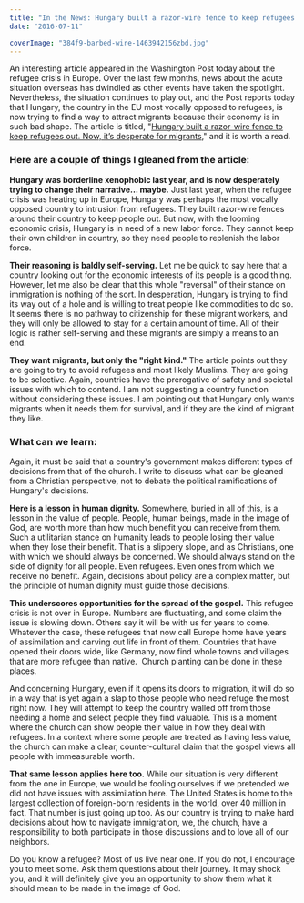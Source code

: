```yaml
---
title: "In the News: Hungary built a razor-wire fence to keep refugees out. Now, it’s desperate for migrants."
date: "2016-07-11"

coverImage: "384f9-barbed-wire-1463942156zbd.jpg"
---
```


An interesting article appeared in the Washington Post today about the refugee crisis in Europe. Over the last few months, news about the acute situation overseas has dwindled as other events have taken the spotlight. Nevertheless, the situation continues to play out, and the Post reports today that Hungary, the country in the EU most vocally opposed to refugees, is now trying to find a way to attract migrants because their economy is in such bad shape. The article is titled, "[Hungary built a razor-wire fence to keep refugees out. Now, it’s desperate for migrants](https://www.washingtonpost.com/news/worldviews/wp/2016/07/11/hungary-built-a-razor-wire-fence-to-keep-refugees-out-now-its-desperate-for-migrants/?tid=sm_tw)," and it is worth a read.

### Here are a couple of things I gleaned from the article:

**Hungary was borderline xenophobic last year, and is now desperately trying to change their narrative... maybe.** Just last year, when the refugee crisis was heating up in Europe, Hungary was perhaps the most vocally opposed country to intrusion from refugees. They built razor-wire fences around their country to keep people out. But now, with the looming economic crisis, Hungary is in need of a new labor force. They cannot keep their own children in country, so they need people to replenish the labor force.

**Their reasoning is baldly self-serving.** Let me be quick to say here that a country looking out for the economic interests of its people is a good thing. However, let me also be clear that this whole "reversal" of their stance on immigration is nothing of the sort. In desperation, Hungary is trying to find its way out of a hole and is willing to treat people like commodities to do so. It seems there is no pathway to citizenship for these migrant workers, and they will only be allowed to stay for a certain amount of time. All of their logic is rather self-serving and these migrants are simply a means to an end.

**They want migrants, but only the "right kind."** The article points out they are going to try to avoid refugees and most likely Muslims. They are going to be selective. Again, countries have the prerogative of safety and societal issues with which to contend. I am not suggesting a country function without considering these issues. I am pointing out that Hungary only wants migrants when it needs them for survival, and if they are the kind of migrant they like.

### What can we learn:

Again, it must be said that a country's government makes different types of decisions from that of the church. I write to discuss what can be gleaned from a Christian perspective, not to debate the political ramifications of Hungary's decisions.

**Here is a lesson in human dignity.** Somewhere, buried in all of this, is a lesson in the value of people. People, human beings, made in the image of God, are worth more than how much benefit you can receive from them. Such a utilitarian stance on humanity leads to people losing their value when they lose their benefit. That is a slippery slope, and as Christians, one with which we should always be concerned. We should always stand on the side of dignity for all people. Even refugees. Even ones from which we receive no benefit. Again, decisions about policy are a complex matter, but the principle of human dignity must guide those decisions.

**This underscores opportunities for the spread of the gospel.** This refugee crisis is not over in Europe. Numbers are fluctuating, and some claim the issue is slowing down. Others say it will be with us for years to come. Whatever the case, these refugees that now call Europe home have years of assimilation and carving out life in front of them. Countries that have opened their doors wide, like Germany, now find whole towns and villages that are more refugee than native.  Church planting can be done in these places.

And concerning Hungary, even if it opens its doors to migration, it will do so in a way that is yet again a slap to those people who need refuge the most right now. They will attempt to keep the country walled off from those needing a home and select people they find valuable. This is a moment where the church can show people their value in how they deal with refugees. In a context where some people are treated as having less value, the church can make a clear, counter-cultural claim that the gospel views all people with immeasurable worth.

**That same lesson applies here too.** While our situation is very different from the one in Europe, we would be fooling ourselves if we pretended we did not have issues with assimilation here. The United States is home to the largest collection of foreign-born residents in the world, over 40 million in fact. That number is just going up too. As our country is trying to make hard decisions about how to navigate immigration, we, the church, have a responsibility to both participate in those discussions and to love all of our neighbors.

Do you know a refugee? Most of us live near one. If you do not, I encourage you to meet some. Ask them questions about their journey. It may shock you, and it will definitely give you an opportunity to show them what it should mean to be made in the image of God.

